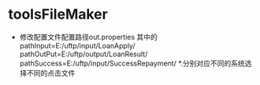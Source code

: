 # toolsFileMaker

* 修改配置文件配置路径out.properties
其中的
pathInput=E:/uftp/input/LoanApply/
pathOutPut=E:/uftp/output/LoanResult/
pathSuccess=E:/uftp/input/SuccessRepayment/
*.分别对应不同的系统选择不同的点击文件
